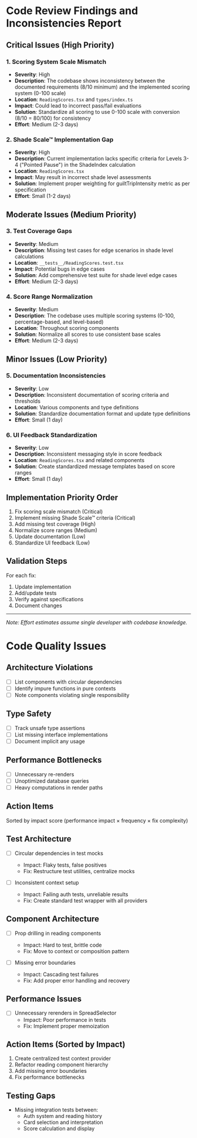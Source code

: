 # Code Review Findings and Inconsistencies Report

## Critical Issues (High Priority)

### 1. Scoring System Scale Mismatch
- **Severity**: High
- **Description**: The codebase shows inconsistency between the documented requirements (8/10 minimum) and the implemented scoring system (0-100 scale)
- **Location**: `ReadingScores.tsx` and `types/index.ts`
- **Impact**: Could lead to incorrect pass/fail evaluations
- **Solution**: Standardize all scoring to use 0-100 scale with conversion (8/10 = 80/100) for consistency
- **Effort**: Medium (2-3 days)

### 2. Shade Scale™ Implementation Gap
- **Severity**: High
- **Description**: Current implementation lacks specific criteria for Levels 3-4 ("Pointed Pause") in the ShadeIndex calculation
- **Location**: `ReadingScores.tsx`
- **Impact**: May result in incorrect shade level assessments
- **Solution**: Implement proper weighting for guiltTripIntensity metric as per specification
- **Effort**: Small (1-2 days)

## Moderate Issues (Medium Priority)

### 3. Test Coverage Gaps
- **Severity**: Medium
- **Description**: Missing test cases for edge scenarios in shade level calculations
- **Location**: `__tests__/ReadingScores.test.tsx`
- **Impact**: Potential bugs in edge cases
- **Solution**: Add comprehensive test suite for shade level edge cases
- **Effort**: Medium (2-3 days)

### 4. Score Range Normalization
- **Severity**: Medium
- **Description**: The codebase uses multiple scoring systems (0-100, percentage-based, and level-based)
- **Location**: Throughout scoring components
- **Solution**: Normalize all scores to use consistent base scales
- **Effort**: Medium (2-3 days)

## Minor Issues (Low Priority)

### 5. Documentation Inconsistencies
- **Severity**: Low
- **Description**: Inconsistent documentation of scoring criteria and thresholds
- **Location**: Various components and type definitions
- **Solution**: Standardize documentation format and update type definitions
- **Effort**: Small (1 day)

### 6. UI Feedback Standardization
- **Severity**: Low
- **Description**: Inconsistent messaging style in score feedback
- **Location**: `ReadingScores.tsx` and related components
- **Solution**: Create standardized message templates based on score ranges
- **Effort**: Small (1 day)

## Implementation Priority Order

1. Fix scoring scale mismatch (Critical)
2. Implement missing Shade Scale™ criteria (Critical)
3. Add missing test coverage (High)
4. Normalize score ranges (Medium)
5. Update documentation (Low)
6. Standardize UI feedback (Low)

## Validation Steps

For each fix:
1. Update implementation
2. Add/update tests
3. Verify against specifications
4. Document changes

---
*Note: Effort estimates assume single developer with codebase knowledge.*

# Code Quality Issues

## Architecture Violations
- [ ] List components with circular dependencies
- [ ] Identify impure functions in pure contexts
- [ ] Note components violating single responsibility

## Type Safety
- [ ] Track unsafe type assertions
- [ ] List missing interface implementations
- [ ] Document implicit any usage

## Performance Bottlenecks
- [ ] Unnecessary re-renders
- [ ] Unoptimized database queries
- [ ] Heavy computations in render paths

## Action Items
Sorted by impact score (performance impact × frequency × fix complexity)

## Test Architecture
- [ ] Circular dependencies in test mocks
  - Impact: Flaky tests, false positives
  - Fix: Restructure test utilities, centralize mocks
  
- [ ] Inconsistent context setup
  - Impact: Failing auth tests, unreliable results
  - Fix: Create standard test wrapper with all providers

## Component Architecture
- [ ] Prop drilling in reading components
  - Impact: Hard to test, brittle code
  - Fix: Move to context or composition pattern

- [ ] Missing error boundaries
  - Impact: Cascading test failures
  - Fix: Add proper error handling and recovery

## Performance Issues
- [ ] Unnecessary rerenders in SpreadSelector
  - Impact: Poor performance in tests
  - Fix: Implement proper memoization

## Action Items (Sorted by Impact)
1. Create centralized test context provider
2. Refactor reading component hierarchy
3. Add missing error boundaries
4. Fix performance bottlenecks

## Testing Gaps
- Missing integration tests between:
  - Auth system and reading history
  - Card selection and interpretation
  - Score calculation and display